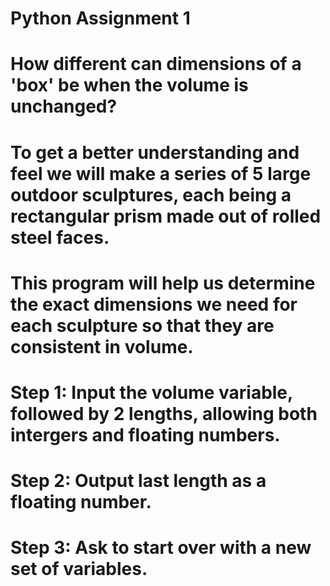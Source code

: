 # Python Assignment 1



# How different can dimensions of a 'box' be when the volume is unchanged? 
# To get a better understanding and feel we will make a series of 5 large outdoor sculptures, each being a rectangular prism made out of rolled steel faces. 
# This program will help us determine the exact dimensions we need for each sculpture so that they are consistent in volume.

# Step 1: Input the volume variable, followed by 2 lengths, allowing both intergers and floating numbers.
# Step 2: Output last length as a floating number.
# Step 3: Ask to start over with a new set of variables.
